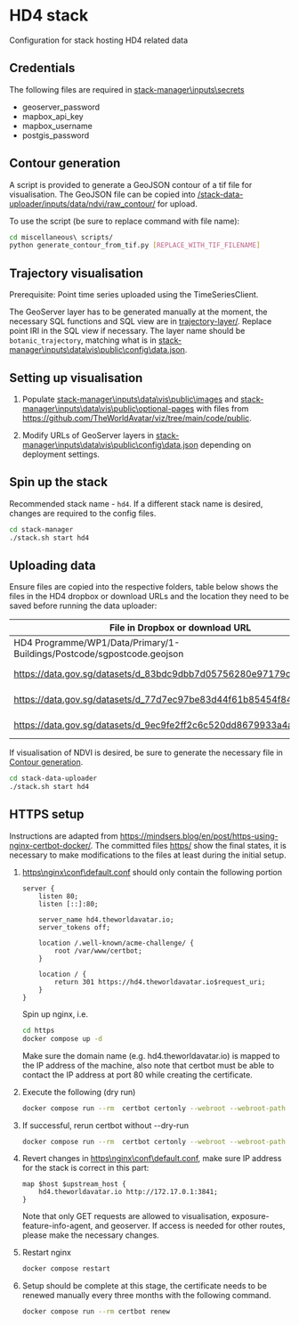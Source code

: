 # HD4 stack

Configuration for stack hosting HD4 related data

## Credentials

The following files are required in [stack-manager\inputs\secrets](stack-manager\inputs\secrets)

- geoserver_password
- mapbox_api_key
- mapbox_username
- postgis_password

## Contour generation

A script is provided to generate a GeoJSON contour of a tif file for visualisation. The GeoJSON file can be copied into [/stack-data-uploader/inputs/data/ndvi/raw_contour/](/stack-data-uploader/inputs/data/ndvi/raw_contour/) for upload.

To use the script (be sure to replace command with file name):

```bash
cd miscellaneous\ scripts/
python generate_contour_from_tif.py [REPLACE_WITH_TIF_FILENAME]
```

## Trajectory visualisation

Prerequisite: Point time series uploaded using the TimeSeriesClient.

The GeoServer layer has to be generated manually at the moment, the necessary SQL functions and SQL view are in [trajectory-layer/](trajectory-layer/). Replace point IRI in the SQL view if necessary. The layer name should be `botanic_trajectory`, matching what is in [stack-manager\inputs\data\vis\public\config\data.json](stack-manager\inputs\data\vis\public\config\data.json).

## Setting up visualisation

1) Populate [stack-manager\inputs\data\vis\public\images](stack-manager\inputs\data\vis\public\images) and [stack-manager\inputs\data\vis\public\optional-pages](stack-manager\inputs\data\vis\public\optional-pages) with files from <https://github.com/TheWorldAvatar/viz/tree/main/code/public>.

2) Modify URLs of GeoServer layers in [stack-manager\inputs\data\vis\public\config\data.json](stack-manager\inputs\data\vis\public\config\data.json) depending on deployment settings.

## Spin up the stack

Recommended stack name - `hd4`. If a different stack name is desired, changes are required to the config files.

```bash
cd stack-manager
./stack.sh start hd4
```

## Uploading data

Ensure files are copied into the respective folders, table below shows the files in the HD4 dropbox or download URLs and the location they need to be saved before running the data uploader:

| File in Dropbox or download URL    | Location to place the file(s) |
| --------| ------- |
| HD4 Programme/WP1/Data/Primary/1-Buildings/Postcode/sgpostcode.geojson | [stack-data-uploader/inputs/data/sgpostcode/postcode](stack-data-uploader/inputs/data/sgpostcode/postcode)    |
| <https://data.gov.sg/datasets/d_83bdc9dbb7d05756280e97179ce49d2d/view> | [stack-data-uploader/inputs/data/parks/parks_2016](stack-data-uploader/inputs/data/parks/parks_2016)    |
| <https://data.gov.sg/datasets/d_77d7ec97be83d44f61b85454f844382f/view> | [stack-data-uploader/inputs/data/parks/polygons](stack-data-uploader/inputs/data/parks/polygons)    |
| <https://data.gov.sg/datasets/d_9ec9fe2ff2c6c520dd8679933a4a059a/view> | [stack-data-uploader/inputs/data/parks/parks_2019](stack-data-uploader/inputs/data/parks/parks_2019)    |

If visualisation of NDVI is desired, be sure to generate the necessary file in [Contour generation](#contour-generation).

```bash
cd stack-data-uploader
./stack.sh start hd4
```

## HTTPS setup

Instructions are adapted from <https://mindsers.blog/en/post/https-using-nginx-certbot-docker/>. The committed files [https/](https/) show the final states, it is necessary to make modifications to the files at least during the initial setup.

1) [https\nginx\conf\default.conf](https\nginx\conf\default.conf) should only contain the following portion

    ```text
    server {
        listen 80;
        listen [::]:80;

        server_name hd4.theworldavatar.io;
        server_tokens off;

        location /.well-known/acme-challenge/ {
            root /var/www/certbot;
        }

        location / {
            return 301 https://hd4.theworldavatar.io$request_uri;
        }
    }
    ```

    Spin up nginx, i.e.

    ```bash
    cd https
    docker compose up -d
    ```

    Make sure the domain name (e.g. hd4.theworldavatar.io) is mapped to the IP address of the machine, also note that certbot must be able to contact the IP address at port 80 while creating the certificate.

2) Execute the following (dry run)

    ```bash
    docker compose run --rm  certbot certonly --webroot --webroot-path /var/www/certbot/ --dry-run -d hd4.theworldavatar.io
    ```

3) If successful, rerun certbot without --dry-run

    ```bash
    docker compose run --rm  certbot certonly --webroot --webroot-path /var/www/certbot/ -d hd4.theworldavatar.io
    ```

4) Revert changes in [https\nginx\conf\default.conf](https\nginx\conf\default.conf), make sure IP address for the stack is correct in this part:

    ```text
    map $host $upstream_host {
        hd4.theworldavatar.io http://172.17.0.1:3841;
    }
    ```

    Note that only GET requests are allowed to visualisation, exposure-feature-info-agent, and geoserver. If access is needed for other routes, please make the necessary changes.

5) Restart nginx

    ```bash
    docker compose restart
    ```

6) Setup should be complete at this stage, the certificate needs to be renewed manually every three months with the following command.

    ```bash
    docker compose run --rm certbot renew
    ```
